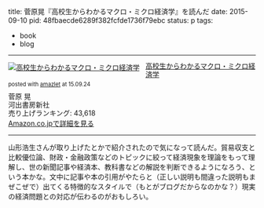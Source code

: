 title: 菅原晃『高校生からわかるマクロ・ミクロ経済学』を読んだ
date: 2015-09-10
pid: 48fbaecde6289f382fcfde1736f79ebc
status: p
tags:
- book
- blog
---

<div class="amazlet-box" style="margin-bottom:0px;"><div class="amazlet-image" style="float:left;margin:0px 12px 1px 0px;"><a href="http://www.amazon.co.jp/exec/obidos/ASIN/4309246281/dotimpact-22/ref=nosim/" name="amazletlink" target="_blank"><img src="http://ecx.images-amazon.com/images/I/41puII-8FLL._SL160_.jpg" alt="高校生からわかるマクロ・ミクロ経済学" style="border: none;" /></a></div><div class="amazlet-info" style="line-height:120%; margin-bottom: 10px"><div class="amazlet-name" style="margin-bottom:10px;line-height:120%"><a href="http://www.amazon.co.jp/exec/obidos/ASIN/4309246281/dotimpact-22/ref=nosim/" name="amazletlink" target="_blank">高校生からわかるマクロ・ミクロ経済学</a><div class="amazlet-powered-date" style="font-size:80%;margin-top:5px;line-height:120%">posted with <a href="http://www.amazlet.com/" title="amazlet" target="_blank">amazlet</a> at 15.09.24</div></div><div class="amazlet-detail">菅原 晃 <br />河出書房新社 <br />売り上げランキング: 43,618<br /></div><div class="amazlet-sub-info" style="float: left;"><div class="amazlet-link" style="margin-top: 5px"><a href="http://www.amazon.co.jp/exec/obidos/ASIN/4309246281/dotimpact-22/ref=nosim/" name="amazletlink" target="_blank">Amazon.co.jpで詳細を見る</a></div></div></div><div class="amazlet-footer" style="clear: left"></div></div>

---- 

山形浩生さんが取り上げたとかで紹介されたので気になって読んだ。貿易収支と比較優位論、財政・金融政策などのトピックに絞って経済現象を理論をもって理解し、世の新聞記事や経済本、教科書などの解説を判断できるようになろう、という本かな。文中に記事や本の引用がやたらと（正しい説明も間違った説明もまぜこぜで）出てくる特徴的なスタイルで（もとがブログだからなのかな？）現実の経済問題との対応が伝わるのがおもしろい。
